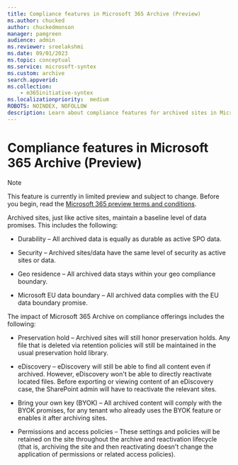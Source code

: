 ```yaml
---
title: Compliance features in Microsoft 365 Archive (Preview)
ms.author: chucked
author: chuckedmonson
manager: pamgreen
audience: admin
ms.reviewer: sreelakshmi
ms.date: 09/01/2023
ms.topic: conceptual
ms.service: microsoft-syntex
ms.custom: archive
search.appverid:
ms.collection:
    - m365initiative-syntex
ms.localizationpriority:  medium
ROBOTS: NOINDEX, NOFOLLOW
description: Learn about compliance features for archived sites in Microsoft 365 Archive.
---
```


# Compliance features in Microsoft 365 Archive (Preview)

> [!NOTE]
> This feature is currently in limited preview and subject to change. Before you begin, read the [Microsoft 365 preview terms and conditions](archive.preview-terms.md).

Archived sites, just like active sites, maintain a baseline level of data promises.  This includes the following:

- Durability – All archived data is equally as durable as active SPO data.

- Security – Archived sites/data have the same level of security as active sites or data.

- Geo residence – All archived data stays within your geo compliance boundary.

- Microsoft EU data boundary – All archived data complies with the EU data boundary promise.

The impact of Microsoft 365 Archive on compliance offerings includes the following:

- Preservation hold – Archived sites will still honor preservation holds.  Any file that is deleted via retention policies will still be maintained in the usual preservation hold library.

- eDiscovery – eDiscovery will still be able to find all content even if archived.  However, eDiscovery won't be able to directly reactivate located files.  Before exporting or viewing content of an eDiscovery case, the SharePoint admin will have to reactivate the relevant sites.

- Bring your own key (BYOK) – All archived content will comply with the BYOK promises, for any tenant who already uses the BYOK feature or enables it after archiving sites.

- Permissions and access policies – These settings and policies will be retained on the site throughout the archive and reactivation lifecycle (that is, archiving the site and then reactivating doesn't change the application of permissions or related access policies).
